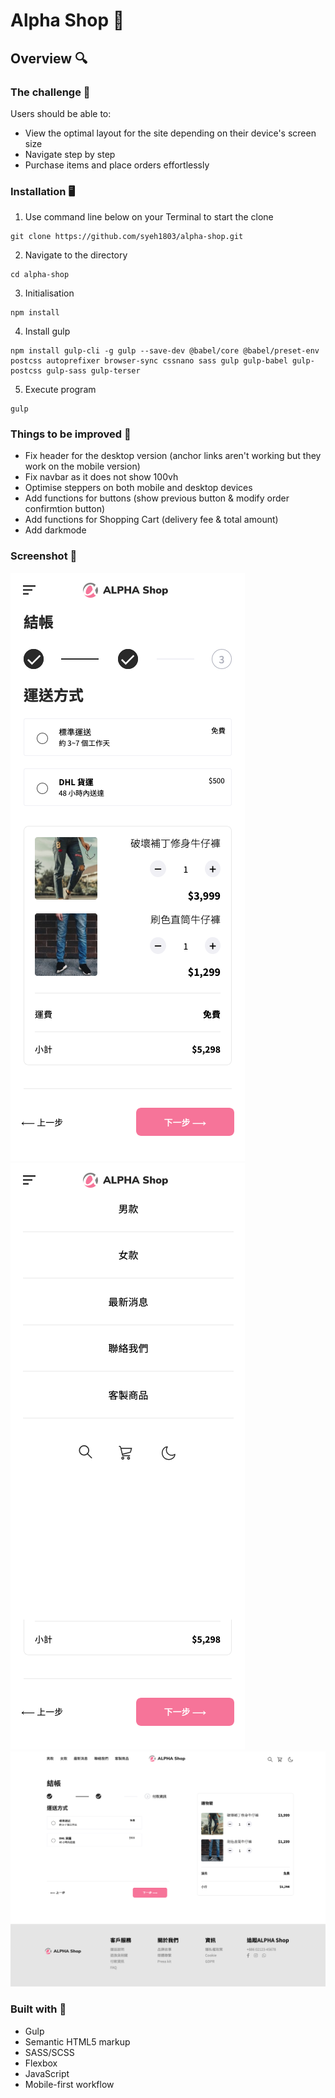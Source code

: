 # Alpha Shop 🛒

## Overview 🔍 

### The challenge 💪 

Users should be able to:

- View the optimal layout for the site depending on their device's screen size
- Navigate step by step
- Purchase items and place orders effortlessly

### Installation 🖥

1. Use command line below on your Terminal to start the clone
``` 
git clone https://github.com/syeh1803/alpha-shop.git
```

2. Navigate to the directory
```
cd alpha-shop
```

3. Initialisation

```
npm install 
```

4. Install gulp
```
npm install gulp-cli -g gulp --save-dev @babel/core @babel/preset-env postcss autoprefixer browser-sync cssnano sass gulp gulp-babel gulp-postcss gulp-sass gulp-terser
```
5. Execute program

```
gulp
```

### Things to be improved 🤯 

- Fix header for the desktop version (anchor links aren't working but they work on the mobile version)
- Fix navbar as it does not show 100vh
- Optimise steppers on both mobile and desktop devices
- Add functions for buttons (show previous button & modify order confirmtion button)
- Add functions for Shopping Cart (delivery fee & total amount)
- Add darkmode

### Screenshot 📸 

![](./images/mobile-375px.png)
![](./images/mobile-burger-375px.png)
![](./images/desktop-1440px.png)

### Built with 🔨 

- Gulp
- Semantic HTML5 markup
- SASS/SCSS
- Flexbox
- JavaScript
- Mobile-first workflow
